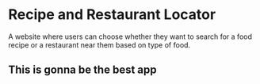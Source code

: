 # Recipe and Restaurant Locator
A website where users can choose whether they want to search for a food recipe or a restaurant near them based on type of food.

## This is gonna be the best app 

